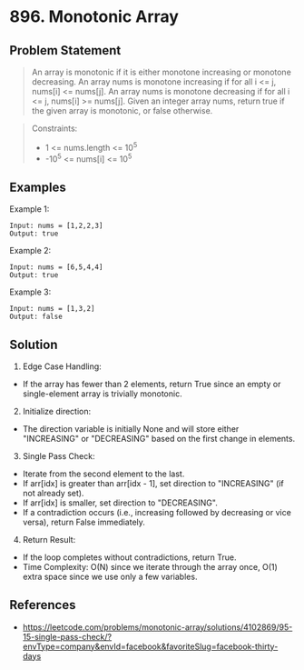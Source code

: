 # 896. Monotonic Array

## Problem Statement

> An array is monotonic if it is either monotone increasing or monotone decreasing.
> An array nums is monotone increasing if for all i <= j, nums[i] <= nums[j]. An array nums is monotone decreasing if for all i <= j, nums[i] >= nums[j].
> Given an integer array nums, return true if the given array is monotonic, or false otherwise.

> Constraints:
>
> - 1 <= nums.length <= 10<sup>5</sup>
> - -10<sup>5</sup> <= nums[i] <= 10<sup>5</sup>

## Examples

Example 1:

```
Input: nums = [1,2,2,3]
Output: true
```

Example 2:

```
Input: nums = [6,5,4,4]
Output: true
```

Example 3:

```
Input: nums = [1,3,2]
Output: false
```

## Solution

1. Edge Case Handling:

- If the array has fewer than 2 elements, return True since an empty or single-element array is trivially monotonic.

2. Initialize direction:

- The direction variable is initially None and will store either "INCREASING" or "DECREASING" based on the first change in elements.

3. Single Pass Check:

- Iterate from the second element to the last.
- If arr[idx] is greater than arr[idx - 1], set direction to "INCREASING" (if not already set).
- If arr[idx] is smaller, set direction to "DECREASING".
- If a contradiction occurs (i.e., increasing followed by decreasing or vice versa), return False immediately.

4. Return Result:

- If the loop completes without contradictions, return True.
- Time Complexity: O(N) since we iterate through the array once, O(1) extra space since we use only a few variables.

## References

- https://leetcode.com/problems/monotonic-array/solutions/4102869/95-15-single-pass-check/?envType=company&envId=facebook&favoriteSlug=facebook-thirty-days
